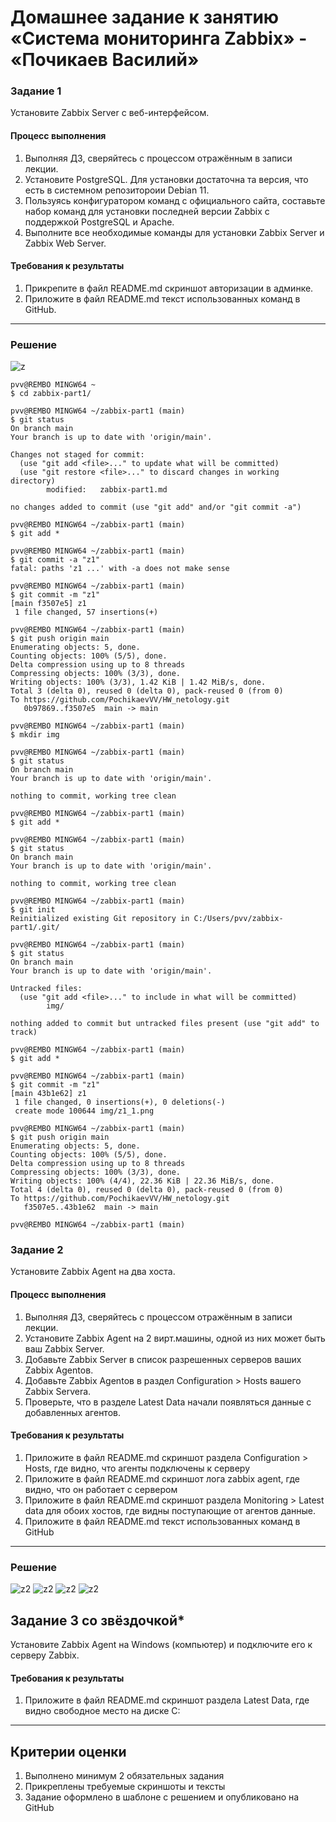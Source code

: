# Домашнее задание к занятию «Система мониторинга Zabbix» - «Почикаев Василий»

### Задание 1 

Установите Zabbix Server с веб-интерфейсом.

#### Процесс выполнения
1. Выполняя ДЗ, сверяйтесь с процессом отражённым в записи лекции.
2. Установите PostgreSQL. Для установки достаточна та версия, что есть в системном репозитороии Debian 11.
3. Пользуясь конфигуратором команд с официального сайта, составьте набор команд для установки последней версии Zabbix с поддержкой PostgreSQL и Apache.
4. Выполните все необходимые команды для установки Zabbix Server и Zabbix Web Server.

#### Требования к результаты 
1. Прикрепите в файл README.md скриншот авторизации в админке.
2. Приложите в файл README.md текст использованных команд в GitHub.

---
### Решение 

![z](https://github.com/PochikaevVV/HW_netology/blob/main/img/z1_1.png)

```
pvv@REMBO MINGW64 ~
$ cd zabbix-part1/

pvv@REMBO MINGW64 ~/zabbix-part1 (main)
$ git status
On branch main
Your branch is up to date with 'origin/main'.

Changes not staged for commit:
  (use "git add <file>..." to update what will be committed)
  (use "git restore <file>..." to discard changes in working directory)
        modified:   zabbix-part1.md

no changes added to commit (use "git add" and/or "git commit -a")

pvv@REMBO MINGW64 ~/zabbix-part1 (main)
$ git add *

pvv@REMBO MINGW64 ~/zabbix-part1 (main)
$ git commit -a "z1"
fatal: paths 'z1 ...' with -a does not make sense

pvv@REMBO MINGW64 ~/zabbix-part1 (main)
$ git commit -m "z1"
[main f3507e5] z1
 1 file changed, 57 insertions(+)

pvv@REMBO MINGW64 ~/zabbix-part1 (main)
$ git push origin main
Enumerating objects: 5, done.
Counting objects: 100% (5/5), done.
Delta compression using up to 8 threads
Compressing objects: 100% (3/3), done.
Writing objects: 100% (3/3), 1.42 KiB | 1.42 MiB/s, done.
Total 3 (delta 0), reused 0 (delta 0), pack-reused 0 (from 0)
To https://github.com/PochikaevVV/HW_netology.git
   0b97869..f3507e5  main -> main

pvv@REMBO MINGW64 ~/zabbix-part1 (main)
$ mkdir img

pvv@REMBO MINGW64 ~/zabbix-part1 (main)
$ git status
On branch main
Your branch is up to date with 'origin/main'.

nothing to commit, working tree clean

pvv@REMBO MINGW64 ~/zabbix-part1 (main)
$ git add *

pvv@REMBO MINGW64 ~/zabbix-part1 (main)
$ git status
On branch main
Your branch is up to date with 'origin/main'.

nothing to commit, working tree clean

pvv@REMBO MINGW64 ~/zabbix-part1 (main)
$ git init
Reinitialized existing Git repository in C:/Users/pvv/zabbix-part1/.git/

pvv@REMBO MINGW64 ~/zabbix-part1 (main)
$ git status
On branch main
Your branch is up to date with 'origin/main'.

Untracked files:
  (use "git add <file>..." to include in what will be committed)
        img/

nothing added to commit but untracked files present (use "git add" to track)

pvv@REMBO MINGW64 ~/zabbix-part1 (main)
$ git add *

pvv@REMBO MINGW64 ~/zabbix-part1 (main)
$ git commit -m "z1"
[main 43b1e62] z1
 1 file changed, 0 insertions(+), 0 deletions(-)
 create mode 100644 img/z1_1.png

pvv@REMBO MINGW64 ~/zabbix-part1 (main)
$ git push origin main
Enumerating objects: 5, done.
Counting objects: 100% (5/5), done.
Delta compression using up to 8 threads
Compressing objects: 100% (3/3), done.
Writing objects: 100% (4/4), 22.36 KiB | 22.36 MiB/s, done.
Total 4 (delta 0), reused 0 (delta 0), pack-reused 0 (from 0)
To https://github.com/PochikaevVV/HW_netology.git
   f3507e5..43b1e62  main -> main

pvv@REMBO MINGW64 ~/zabbix-part1 (main)

```

### Задание 2 

Установите Zabbix Agent на два хоста.

#### Процесс выполнения
1. Выполняя ДЗ, сверяйтесь с процессом отражённым в записи лекции.
2. Установите Zabbix Agent на 2 вирт.машины, одной из них может быть ваш Zabbix Server.
3. Добавьте Zabbix Server в список разрешенных серверов ваших Zabbix Agentов.
4. Добавьте Zabbix Agentов в раздел Configuration > Hosts вашего Zabbix Servera.
5. Проверьте, что в разделе Latest Data начали появляться данные с добавленных агентов.

#### Требования к результаты 
1. Приложите в файл README.md скриншот раздела Configuration > Hosts, где видно, что агенты подключены к серверу
2. Приложите в файл README.md скриншот лога zabbix agent, где видно, что он работает с сервером
3. Приложите в файл README.md скриншот раздела Monitoring > Latest data для обоих хостов, где видны поступающие от агентов данные.
4. Приложите в файл README.md текст использованных команд в GitHub

---
### Решение 
![z2](https://github.com/PochikaevVV/HW_netology/blob/main/img/z2_1.png)
![z2](https://github.com/PochikaevVV/HW_netology/blob/main/img/z2_2.png)
![z2](https://github.com/PochikaevVV/HW_netology/blob/main/img/z2_3.png)
![z2](https://github.com/PochikaevVV/HW_netology/blob/main/img/z2_4.png)



## Задание 3 со звёздочкой*
Установите Zabbix Agent на Windows (компьютер) и подключите его к серверу Zabbix.

#### Требования к результаты 
1. Приложите в файл README.md скриншот раздела Latest Data, где видно свободное место на диске C:
--- 

## Критерии оценки

1. Выполнено минимум 2 обязательных задания
2. Прикреплены требуемые скриншоты и тексты 
3. Задание оформлено в шаблоне с решением и опубликовано на GitHub



